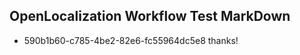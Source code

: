 ## OpenLocalization Workflow Test MarkDown
* 590b1b60-c785-4be2-82e6-fc55964dc5e8 
thanks!<!--HONumber=Mar16_HO3-->
